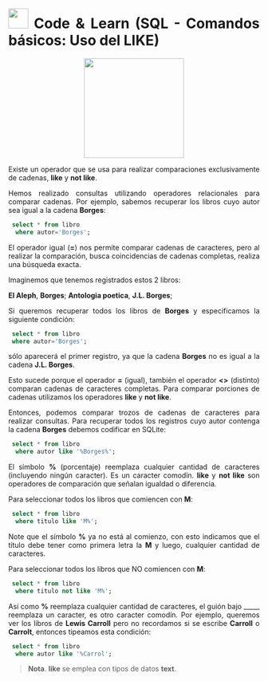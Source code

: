 <div align="justify">

# <img src=../../../../images/coding-book.png width="40"> Code & Learn (SQL - Comandos básicos: Uso del LIKE)

<div align="center">
<img src="https://www.comunidadbaratz.com/wp-content/uploads/Sabes-cuales-son-los-libros-mas-vendidos-de-2017-a-traves-de-Internet-en-Espana.jpg" width="200px"/>
</div>

Existe un operador que se usa para realizar comparaciones exclusivamente de cadenas, __like__ y __not like__.

Hemos realizado consultas utilizando operadores relacionales para comparar cadenas. Por ejemplo, sabemos recuperar los libros cuyo autor sea igual a la cadena __Borges__:

```sql
 select * from libro
  where autor='Borges';
```

El operador igual (__=__) nos permite comparar cadenas de caracteres, pero al realizar la comparación, busca coincidencias de cadenas completas, realiza una búsqueda exacta.

Imaginemos que tenemos registrados estos 2 libros:

 __El Aleph__, __Borges__;
 __Antologia poetica__, __J.L. Borges__;

Si queremos recuperar todos los libros de __Borges__ y especificamos la siguiente condición:

```sql
 select * from libro
 where autor='Borges';
```

sólo aparecerá el primer registro, ya que la cadena __Borges__ no es igual a la cadena __J.L. Borges__.

Esto sucede porque el operador __=__ (igual), también el operador __<>__ (distinto) comparan cadenas de caracteres completas. Para comparar porciones de cadenas utilizamos los operadores __like__ y __not like__.

Entonces, podemos comparar trozos de cadenas de caracteres para realizar consultas. Para recuperar todos los registros cuyo autor contenga la cadena __Borges__ debemos codificar en SQLite:

```sql
 select * from libro
  where autor like '%Borges%';
```

El símbolo __%__ (porcentaje) reemplaza cualquier cantidad de caracteres (incluyendo ningún caracter). Es un caracter comodín. __like__ y __not like__ son operadores de comparación que señalan igualdad o diferencia.

Para seleccionar todos los libros que comiencen con __M__:

```sql
 select * from libro
  where titulo like 'M%';
```
Note que el símbolo __%__ ya no está al comienzo, con esto indicamos que el título debe tener como primera letra la __M__ y luego, cualquier cantidad de caracteres.

Para seleccionar todos los libros que NO comiencen con __M__:

```sql
 select * from libro
  where titulo not like 'M%';
```

Así como __%__ reemplaza cualquier cantidad de caracteres, el guión bajo _____ reemplaza un caracter, es otro caracter comodín. Por ejemplo, queremos ver los libros de __Lewis Carroll__ pero no recordamos si se escribe __Carroll__ o __Carrolt__, entonces tipeamos esta condición:

```sql
 select * from libro
  where autor like '%Carrol';
```

> __Nota__. __like__ se emplea con tipos de datos __text__.

</div>